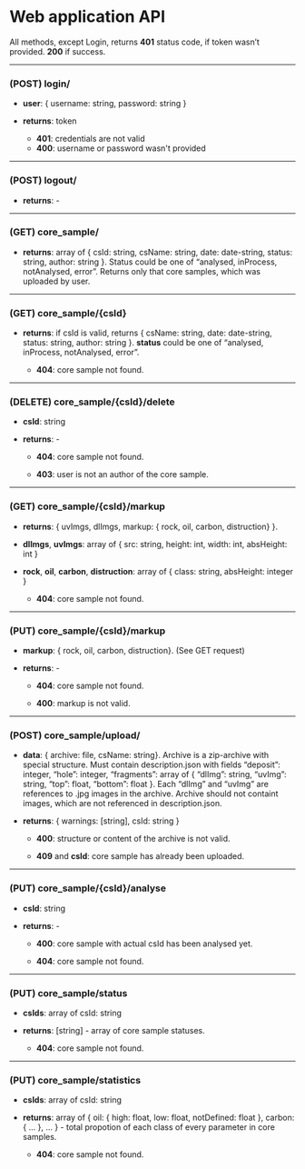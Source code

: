 # Web application API 

All methods, except Login, returns **401** status code, if token wasn’t provided. **200** if success. 

---
### (POST) login/  

 - **user**: { username: string, password: string } 

 - **returns**: token 

   + **401**: credentials are not valid
   + **400**: username or password wasn't provided
---
### (POST) logout/ 

  - **returns**: - 

---
### (GET) core_sample/ 

  - **returns**: array of { csId: string, csName: string, date: date-string, status: string, author: string }. Status could be one of “analysed, inProcess, notAnalysed, error”. Returns only that core samples, which was uploaded by user. 
---
### (GET) core_sample/{csId} 

  - **returns**: if csId is valid, returns { csName: string, date: date-string, status: string, author: string }. **status** could be one of “analysed, inProcess, notAnalysed, error”. 

    + **404**: core sample not found. 
---
### (DELETE) core_sample/{csId}/delete 

  - **csId**: string 

  - **returns**: - 

    + **404**: core sample not found. 

    + **403**: user is not an author of the core sample.
---   
### (GET) core_sample/{csId}/markup 

  - **returns**: { uvImgs, dlImgs, markup: { rock, oil, carbon, distruction} }. 

  - **dlImgs**, **uvImgs**: array of { src: string, height: int, width: int, absHeight: int } 

  - **rock**, **oil**, **carbon**, **distruction**: array of { class: string, absHeight: integer } 

    + **404**: core sample not found. 
---
### (PUT) core_sample/{csId}/markup 

  - **markup**: { rock, oil, carbon, distruction}. (See GET request) 

  - **returns**: - 

    + **404**: core sample not found. 

    + **400**: markup is not valid. 
---
### (POST) core_sample/upload/ 

  - **data**: { archive: file, csName: string}. Archive is a zip-archive with special structure. Must contain description.json with fields “deposit”: integer, “hole”: integer, “fragments”: array of  { “dlImg”: string, “uvImg”: string, “top”: float, “bottom”: float }. Each “dlImg” and “uvImg” are references to .jpg images in the archive. Archive should not containt images, which are not referenced in description.json. 

  - **returns**: { warnings: [string], csId: string } 

    + **400**: structure or content of the archive is not valid. 

    + **409** and **csId**: core sample has already been uploaded. 
---
### (PUT) core_sample/{csId}/analyse 

  - **csId**: string 

  - **returns**: -  

    + **400**: core sample with actual csId has been analysed yet. 

    + **404**: core sample not found. 
---
### (PUT) core_sample/status 

  - **csIds**: array of csId: string 

  - **returns**: [string] - array of core sample statuses. 

    + **404**: core sample not found.
    
---
### (PUT) core_sample/statistics

  - **csIds**: array of csId: string
  
  - **returns**: array of { oil: { high: float, low: float, notDefined: float }, carbon: { ... }, ... } - total propotion of each class of every parameter in core samples. 
  
     + **404**: core sample not found.
